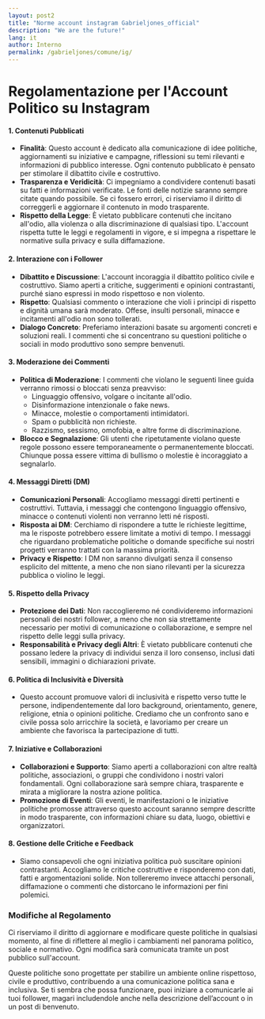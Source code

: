```yaml
---
layout: post2
title: "Norme account instagram Gabrieljones_official"
description: "We are the future!"
lang: it
author: Interno
permalink: /gabrieljones/comune/ig/
---
```

# Regolamentazione per l'Account Politico su Instagram

#### 1. **Contenuti Pubblicati**
- **Finalità**: Questo account è dedicato alla comunicazione di idee politiche, aggiornamenti su iniziative e campagne, riflessioni su temi rilevanti e informazioni di pubblico interesse. Ogni contenuto pubblicato è pensato per stimolare il dibattito civile e costruttivo.
- **Trasparenza e Veridicità**: Ci impegniamo a condividere contenuti basati su fatti e informazioni verificate. Le fonti delle notizie saranno sempre citate quando possibile. Se ci fossero errori, ci riserviamo il diritto di correggerli e aggiornare il contenuto in modo trasparente.
- **Rispetto della Legge**: È vietato pubblicare contenuti che incitano all'odio, alla violenza o alla discriminazione di qualsiasi tipo. L'account rispetta tutte le leggi e regolamenti in vigore, e si impegna a rispettare le normative sulla privacy e sulla diffamazione.
  
#### 2. **Interazione con i Follower**
- **Dibattito e Discussione**: L'account incoraggia il dibattito politico civile e costruttivo. Siamo aperti a critiche, suggerimenti e opinioni contrastanti, purché siano espressi in modo rispettoso e non violento.
- **Rispetto**: Qualsiasi commento o interazione che violi i principi di rispetto e dignità umana sarà moderato. Offese, insulti personali, minacce e incitamenti all'odio non sono tollerati.
- **Dialogo Concreto**: Preferiamo interazioni basate su argomenti concreti e soluzioni reali. I commenti che si concentrano su questioni politiche o sociali in modo produttivo sono sempre benvenuti.

#### 3. **Moderazione dei Commenti**
- **Politica di Moderazione**: I commenti che violano le seguenti linee guida verranno rimossi o bloccati senza preavviso:
  - Linguaggio offensivo, volgare o incitante all'odio.
  - Disinformazione intenzionale o fake news.
  - Minacce, molestie o comportamenti intimidatori.
  - Spam o pubblicità non richieste.
  - Razzismo, sessismo, omofobia, e altre forme di discriminazione.
- **Blocco e Segnalazione**: Gli utenti che ripetutamente violano queste regole possono essere temporaneamente o permanentemente bloccati. Chiunque possa essere vittima di bullismo o molestie è incoraggiato a segnalarlo.

#### 4. **Messaggi Diretti (DM)**
- **Comunicazioni Personali**: Accogliamo messaggi diretti pertinenti e costruttivi. Tuttavia, i messaggi che contengono linguaggio offensivo, minacce o contenuti violenti non verranno letti né risposti.
- **Risposta ai DM**: Cerchiamo di rispondere a tutte le richieste legittime, ma le risposte potrebbero essere limitate a motivi di tempo. I messaggi che riguardano problematiche politiche o domande specifiche sui nostri progetti verranno trattati con la massima priorità.
- **Privacy e Rispetto**: I DM non saranno divulgati senza il consenso esplicito del mittente, a meno che non siano rilevanti per la sicurezza pubblica o violino le leggi.

#### 5. **Rispetto della Privacy**
- **Protezione dei Dati**: Non raccoglieremo né condivideremo informazioni personali dei nostri follower, a meno che non sia strettamente necessario per motivi di comunicazione o collaborazione, e sempre nel rispetto delle leggi sulla privacy.
- **Responsabilità e Privacy degli Altri**: È vietato pubblicare contenuti che possano ledere la privacy di individui senza il loro consenso, inclusi dati sensibili, immagini o dichiarazioni private.

#### 6. **Politica di Inclusività e Diversità**
- Questo account promuove valori di inclusività e rispetto verso tutte le persone, indipendentemente dal loro background, orientamento, genere, religione, etnia o opinioni politiche. Crediamo che un confronto sano e civile possa solo arricchire la società, e lavoriamo per creare un ambiente che favorisca la partecipazione di tutti.
  
#### 7. **Iniziative e Collaborazioni**
- **Collaborazioni e Supporto**: Siamo aperti a collaborazioni con altre realtà politiche, associazioni, o gruppi che condividono i nostri valori fondamentali. Ogni collaborazione sarà sempre chiara, trasparente e mirata a migliorare la nostra azione politica.
- **Promozione di Eventi**: Gli eventi, le manifestazioni o le iniziative politiche promosse attraverso questo account saranno sempre descritte in modo trasparente, con informazioni chiare su data, luogo, obiettivi e organizzatori.

#### 8. **Gestione delle Critiche e Feedback**
- Siamo consapevoli che ogni iniziativa politica può suscitare opinioni contrastanti. Accogliamo le critiche costruttive e risponderemo con dati, fatti e argomentazioni solide. Non tollereremo invece attacchi personali, diffamazione o commenti che distorcano le informazioni per fini polemici.


### **Modifiche al Regolamento**
Ci riserviamo il diritto di aggiornare e modificare queste politiche in qualsiasi momento, al fine di riflettere al meglio i cambiamenti nel panorama politico, sociale e normativo. Ogni modifica sarà comunicata tramite un post pubblico sull'account.


Queste politiche sono progettate per stabilire un ambiente online rispettoso, civile e produttivo, contribuendo a una comunicazione politica sana e inclusiva. Se ti sembra che possa funzionare, puoi iniziare a comunicarle ai tuoi follower, magari includendole anche nella descrizione dell’account o in un post di benvenuto.